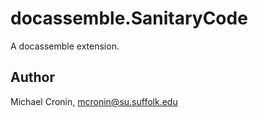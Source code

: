 # docassemble.SanitaryCode

A docassemble extension.

## Author

Michael Cronin, mcronin@su.suffolk.edu

